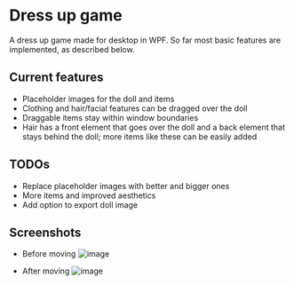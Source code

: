 ﻿# Dress up game
 
A dress up game made for desktop in WPF. So far most basic features are implemented, as described below.

## Current features
* Placeholder images for the doll and items
* Clothing and hair/facial features can be dragged over the doll
* Draggable items stay within window boundaries
* Hair has a front element that goes over the doll and a back element that stays behind the doll; more items like these can be easily added

## TODOs
* Replace placeholder images with better and bigger ones
* More items and improved aesthetics
* Add option to export doll image

## Screenshots
* Before moving
![image](https://github.com/precisepangolin/dressupgame/assets/61357898/8b31a491-f5b0-4902-b644-1c8799aa843c)


* After moving
![image](https://github.com/precisepangolin/dressupgame/assets/61357898/8224ce12-5f2b-47b8-b55b-dbf8b8d56321)
